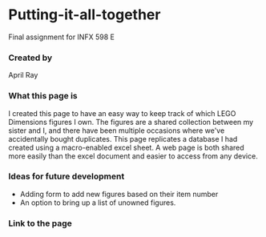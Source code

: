 # Putting-it-all-together
Final assignment for INFX 598 E

### Created by
April Ray

### What this page is
I created this page to have an easy way to keep track of which LEGO Dimensions figures I own. The figures are a shared collection between my sister and I, and there have been multiple occasions where we've accidentally bought duplicates. This page replicates a database I had created using a macro-enabled excel sheet. A web page is both shared more easily than the excel document and easier to access from any device.

### Ideas for future development
* Adding form to add new figures based on their item number 
* An option to bring up a list of unowned figures. 

### Link to the page